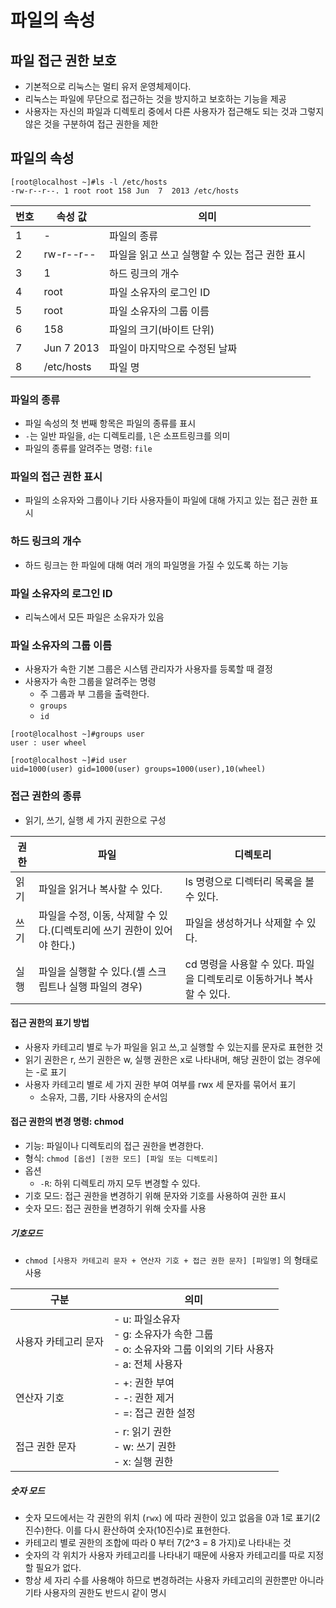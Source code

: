 # 파일의 속성

## 파일 접근 권한 보호
- 기본적으로 리눅스는 멀티 유저 운영체제이다.
- 리눅스는 파일에 무단으로 접근하는 것을 방지하고 보호하는 기능을 제공
- 사용자는 자신의 파일과 디렉토리 중에서 다른 사용자가 접근해도 되는 것과 그렇지 않은 것을 구분하여 접근 권한을 제한

## 파일의 속성
```
[root@localhost ~]#ls -l /etc/hosts
-rw-r--r--. 1 root root 158 Jun  7  2013 /etc/hosts
```

| 번호 | 속성 값    | 의미                                           |
| ---- | ---------- | ---------------------------------------------- |
| 1    | -          | 파일의 종류                                    |
| 2    | rw-r--r--  | 파일을 읽고 쓰고 실행할 수 있는 접근 권한 표시 |
| 3    | 1          | 하드 링크의 개수                               |
| 4    | root       | 파일 소유자의 로그인 ID                        |
| 5    | root       | 파일 소유자의 그룹 이름                        |
| 6    | 158        | 파일의 크기(바이트 단위)                       |
| 7    | Jun 7 2013 | 파일이 마지막으로 수정된 날짜                  |
| 8    | /etc/hosts | 파일 명                                               |

### 파일의 종류
- 파일 속성의 첫 번째 항목은 파일의 종류를 표시
- `-`는 일반 파일을, `d`는 디렉토리를, `l`은 소프트링크를 의미
- 파일의 종류를 알려주는 명령: `file`

### 파일의 접근 권한 표시
- 파일의 소유자와 그룹이나 기타 사용자들이 파일에 대해 가지고 있는 접근 권한 표시

### 하드 링크의 개수
- 하드 링크는 한 파일에 대해 여러 개의 파일명을 가질 수 있도록 하는 기능

### 파일 소유자의 로그인 ID
- 리눅스에서 모든 파일은 소유자가 있음

### 파일 소유자의 그룹 이름
- 사용자가 속한 기본 그룹은 시스템 관리자가 사용자를 등록할 때 결정
- 사용자가 속한 그룹을 알려주는 명령
	- 주 그룹과 부 그룹을 출력한다.
	- `groups`
	- `id`
```
[root@localhost ~]#groups user
user : user wheel
```

```
[root@localhost ~]#id user
uid=1000(user) gid=1000(user) groups=1000(user),10(wheel)
```

### 접근 권한의 종류
- 읽기, 쓰기, 실행 세 가지 권한으로 구성

| 권한 | 파일                                                                    | 디렉토리                                |
| ---- | ----------------------------------------------------------------------- | --------------------------------------- |
| 읽기 | 파일을 읽거나 복사할 수 있다.                                           | ls 명령으로 디렉터리 목록을 볼 수 있다. |
| 쓰기 | 파일을 수정, 이동, 삭제할 수 있다.(디렉토리에 쓰기 권한이 있어야 한다.) | 파일을 생성하거나 삭제할 수 있다.       |
| 실행 | 파일을 실행할 수 있다.(셸 스크립트나 실행 파일의 경우)                  | cd 명령을 사용할 수 있다. 파일을 디렉토리로 이동하거나 복사할 수 있다.                                        |

#### 접근 권한의 표기 방법
- 사용자 카테고리 별로 누가 파일을 읽고 쓰,고 실행할 수 있는지를 문자로 표현한 것
- 읽기 권한은 r, 쓰기 권한은 w, 실행 권한은 x로 나타내며, 해당 권한이 없는 경우에는 -로 표기
- 사용자 카테고리 별로 세 가지 권한 부여 여부를 rwx 세 문자를 묶어서 표기
	- 소유자, 그룹, 기타 사용자의 순서임

#### 접근 권한의 변경 명령: chmod
- 기능: 파일이나 디렉토리의 접근 권한을 변경한다.
- 형식: `chmod [옵션] [권한 모드] [파일 또는 디렉토리]`
- 옵션
	- `-R`: 하위 디렉토리 까지 모두 변경할 수 있다.
- 기호 모드: 접근 권한을 변경하기 위해 문자와 기호를 사용하여 권한 표시
- 숫자 모드: 접근 권한을 변경하기 위해 숫자를 사용

##### 기호모드
- `chmod [사용자 카테고리 문자 + 연산자 기호 + 접근 권한 문자] [파일명]` 의 형태로 사용

| 구분                 | 의미                                                                                                      |
| -------------------- | --------------------------------------------------------------------------------------------------------- |
| 사용자 카테고리 문자 | - u: 파일소유자 <br>- g: 소유자가 속한 그룹 <br>- o: 소유자와 그룹 이외의 기타 사용자<br>- a: 전체 사용자 |
| 연산자 기호          | - +: 권한 부여<br> - -: 권한 제거<br> - =: 접근 권한 설정                                                 |
| 접근 권한 문자       | - r: 읽기 권한 <br>- w: 쓰기 권한 <br>- x: 실행 권한                                                                                                          |

##### 숫자 모드
- 숫자 모드에서는 각 권한의 위치 (`rwx`) 에 따라 권한이 있고 없음을 0과 1로 표기(2진수)한다. 이를 다시 환산하여 숫자(10진수)로 표현한다.
- 카테고리 별로 권한의 조합에 따라 0 부터 7(2^3 = 8 가지)로 나타내는 것
- 숫자의 각 위치가 사용자 카테고리를 나타내기 때문에 사용자 카테고리를 따로 지정할 필요가 없다.
- 항상 세 자리 수를 사용해야 하므로 변경하려는 사용자 카테고리의 권한뿐만 아니라 기타 사용자의 권한도 반드시 같이 명시